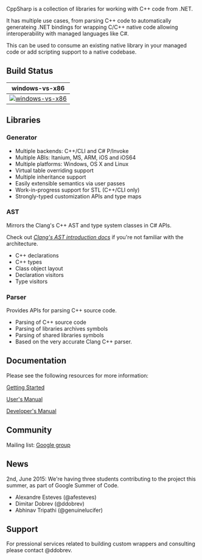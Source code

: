 CppSharp is a collection of libraries for working with C++ code from .NET.

It has multiple use cases, from parsing C++ code to automatically generateing
.NET bindings for wrapping C/C++ native code allowing interoperability with
managed languages like C#.

This can be used to consume an existing native library in your managed code
or add scripting support to a native codebase.

## Build Status

| windows-vs-x86            |
|---------------------------|
| [![windows-vs-x86][1]][2] |

[1]: https://ci.appveyor.com/api/projects/status/5o9gxjcttuaup671/branch/master?svg=true
[2]: https://ci.appveyor.com/project/tritao/CppSharp/branch/master

## Libraries

### Generator
 
 * Multiple backends: C++/CLI and C# P/Invoke
 * Multiple ABIs: Itanium, MS, ARM, iOS and iOS64
 * Multiple platforms: Windows, OS X and Linux
 * Virtual table overriding support
 * Multiple inheritance support
 * Easily extensible semantics via user passes 
 * Work-in-progress support for STL (C++/CLI only)
 * Strongly-typed customization APIs and type maps

### AST 

Mirrors the Clang's C++ AST and type system classes in C# APIs.

Check out [_Clang's AST introduction docs_](http://clang.llvm.org/docs/IntroductionToTheClangAST.html) if you're not familiar with the architecture. 
 
 * C++ declarations
 * C++ types
 * Class object layout
 * Declaration visitors
 * Type visitors

### Parser

Provides APIs for parsing C++ source code.

* Parsing of C++ source code
* Parsing of libraries archives symbols
* Parsing of shared libraries symbols 
* Based on the very accurate Clang C++ parser.
 
## Documentation

Please see the following resources for more information:

[Getting Started](docs/GettingStarted.md)

[User's Manual](docs/UsersManual.md)

[Developer's Manual](docs/DevManual.md)

## Community

Mailing list: [Google group](https://groups.google.com/forum/#!forum/cppsharp-list)

## News

2nd, June 2015: We're having three students contributing to the project this summer,
as part of Google Summer of Code.

* Alexandre Esteves (@afesteves)
* Dimitar Dobrev (@ddobrev)
* Abhinav Tripathi (@genuinelucifer)

## Support

For pressional services related to building custom wrappers and consulting please contact @ddobrev.
